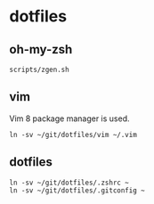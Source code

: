 # dotfiles

## oh-my-zsh
```
scripts/zgen.sh
```

## vim
Vim 8 package manager is used.
```
ln -sv ~/git/dotfiles/vim ~/.vim
```

## dotfiles
```
ln -sv ~/git/dotfiles/.zshrc ~
ln -sv ~/git/dotfiles/.gitconfig ~
```
